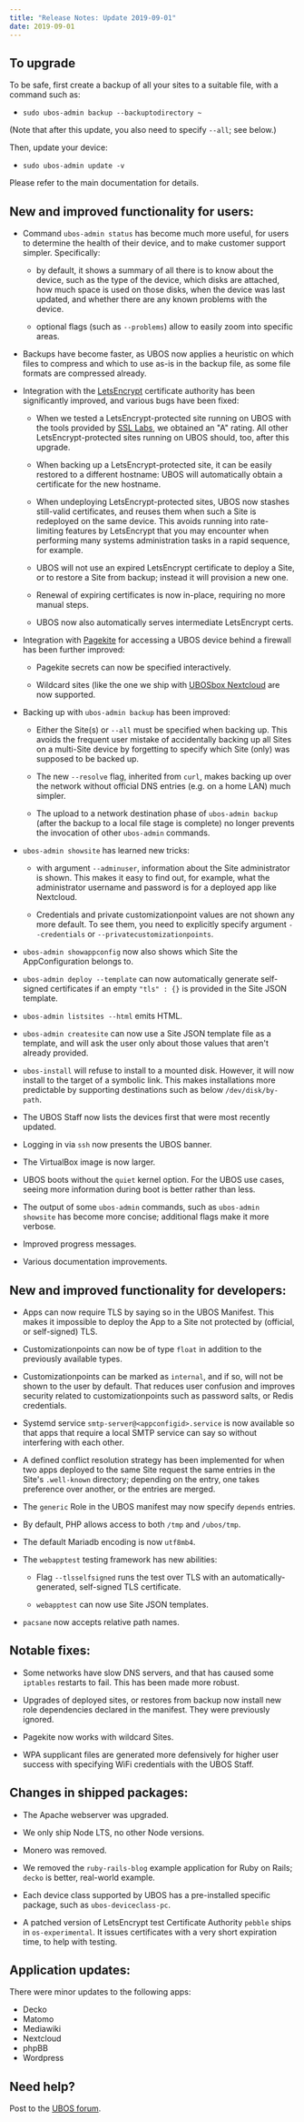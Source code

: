 ```yaml
---
title: "Release Notes: Update 2019-09-01"
date: 2019-09-01
---
```



## To upgrade

To be safe, first create a backup of all your sites to a suitable file, with a
command such as:

* ``sudo ubos-admin backup --backuptodirectory ~``

(Note that after this update, you also need to specify ``--all``; see below.)

Then, update your device:

* ``sudo ubos-admin update -v``

Please refer to the main documentation for details.

## New and improved functionality for users:

* Command ``ubos-admin status`` has become much more useful, for users to determine the
  health of their device, and to make customer support simpler. Specifically:

  * by default, it shows a summary of all there is to know about the device, such as
    the type of the device, which disks are attached, how much space is used on those
    disks, when the device was last updated, and whether there are any known problems
    with the device.

  * optional flags (such as ``--problems``) allow to easily zoom into specific
    areas.

* Backups have become faster, as UBOS now applies a heuristic on which files to compress
  and which to use as-is in the backup file, as some file formats are compressed already.

* Integration with the [LetsEncrypt](https://letsencrypt.org/) certificate authority
  has been significantly improved, and various bugs have been fixed:

  * When we tested a LetsEncrypt-protected site running on UBOS with the tools provided
    by [SSL Labs](https://www.ssllabs.com/), we obtained an "A" rating. All other
    LetsEncrypt-protected sites running on UBOS should, too, after this upgrade.

  * When backing up a LetsEncrypt-protected site, it can be easily restored to a different
    hostname: UBOS will automatically obtain a certificate for the new hostname.

  * When undeploying LetsEncrypt-protected sites, UBOS now stashes still-valid certificates,
    and reuses them when such a Site is redeployed on the same device. This avoids
    running into rate-limiting features by LetsEncrypt that you may encounter when
    performing many systems administration tasks in a rapid sequence, for example.

  * UBOS will not use an expired LetsEncrypt certificate to deploy a Site, or to restore
    a Site from backup; instead it will provision a new one.

  * Renewal of expiring certificates is now in-place, requiring no more manual steps.

  * UBOS now also automatically serves intermediate LetsEncrypt certs.

* Integration with [Pagekite](https://pagekite.net/) for accessing a UBOS device behind
  a firewall has been further improved:

  * Pagekite secrets can now be specified interactively.

  * Wildcard sites (like the one we ship with
    [UBOSbox Nextcloud](https://indiecomputing.com/products/) are now supported.

* Backing up with ``ubos-admin backup`` has been improved:

  * Either the Site(s) or ``--all`` must be specified when backing up. This avoids
    the frequent user mistake of accidentally backing up all Sites on a multi-Site
    device by forgetting to specify which Site (only) was supposed to be backed up.

  * The new ``--resolve`` flag, inherited from ``curl``, makes backing up over the
    network without official DNS entries (e.g. on a home LAN) much simpler.

  * The upload to a network destination phase of ``ubos-admin backup`` (after the backup
    to a local file stage is complete) no longer prevents the invocation of
    other ``ubos-admin`` commands.

* ``ubos-admin showsite`` has learned new tricks:

  * with argument ``--adminuser``, information about the Site administrator is shown.
    This makes it easy to find out, for example, what the administrator username and
    password is for a deployed app like Nextcloud.

  * Credentials and private customizationpoint values are not shown any more default. To
    see them, you need to explicitly specify argument ``--credentials`` or
    ``--privatecustomizationpoints``.

* ``ubos-admin showappconfig`` now also shows which Site the AppConfiguration belongs to.

* ``ubos-admin deploy --template`` can now automatically generate self-signed
  certificates if an empty ``"tls" : {}`` is provided in the Site JSON template.

* ``ubos-admin listsites --html`` emits HTML.

* ``ubos-admin createsite`` can now use a Site JSON template file as a template, and
  will ask the user only about those values that aren't already provided.

* ``ubos-install`` will refuse to install to a mounted disk. However, it will now
  install to the target of a symbolic link. This makes installations more predictable
  by supporting destinations such as below ``/dev/disk/by-path``.

* The UBOS Staff now lists the devices first that were most recently updated.

* Logging in via ``ssh`` now presents the UBOS banner.

* The VirtualBox image is now larger.

* UBOS boots without the ``quiet`` kernel option. For the UBOS use cases, seeing more
  information during boot is better rather than less.

* The output of some ``ubos-admin`` commands, such as ``ubos-admin showsite`` has become
  more concise; additional flags make it more verbose.

* Improved progress messages.

* Various documentation improvements.

## New and improved functionality for developers:

* Apps can now require TLS by saying so in the UBOS Manifest. This makes it impossible
  to deploy the App to a Site not protected by (official, or self-signed) TLS.

* Customizationpoints can now be of type ``float`` in addition to the previously
  available types.

* Customizationpoints can be marked as ``internal``, and if so, will not be shown to the
  user by default. That reduces user confusion and improves security related to
  customizationpoints such as password salts, or Redis credentials.

* Systemd service ``smtp-server@<appconfigid>.service`` is now available so that apps that require
  a local SMTP service can say so without interfering with each other.

* A defined conflict resolution strategy has been implemented for when two apps deployed
  to the same Site request the same entries in the Site's ``.well-known`` directory;
  depending on the entry, one takes preference over another, or the entries are merged.

* The ``generic`` Role in the UBOS manifest may now specify ``depends`` entries.

* By default, PHP allows access to both ``/tmp`` and ``/ubos/tmp``.

* The default Mariadb encoding is now ``utf8mb4``.

* The ``webapptest`` testing framework has new abilities:

  * Flag ``--tlsselfsigned`` runs the test over TLS with an automatically-generated,
    self-signed TLS certificate.

  * ``webapptest`` can now use Site JSON templates.

* ``pacsane`` now accepts relative path names.

## Notable fixes:

* Some networks have slow DNS servers, and that has caused some ``iptables`` restarts
  to fail. This has been made more robust.

* Upgrades of deployed sites, or restores from backup now install new role dependencies
  declared in the manifest. They were previously ignored.

* Pagekite now works with wildcard Sites.

* WPA supplicant files are generated more defensively for higher user success with
  specifying WiFi credentials with the UBOS Staff.

## Changes in shipped packages:

* The Apache webserver was upgraded.

* We only ship Node LTS, no other Node versions.

* Monero was removed.

* We removed the ``ruby-rails-blog`` example application for Ruby on Rails; ``decko``
  is better, real-world example.

* Each device class supported by UBOS has a pre-installed specific package, such as
  ``ubos-deviceclass-pc``.

* A patched version of LetsEncrypt test Certificate Authority ``pebble`` ships in
  ``os-experimental``. It issues certificates with a very short expiration time, to
  help with testing.

## Application updates:

There were minor updates to the following apps:

* Decko
* Matomo
* Mediawiki
* Nextcloud
* phpBB
* Wordpress

## Need help?

Post to the [UBOS forum](https://forum.ubos.net/).

